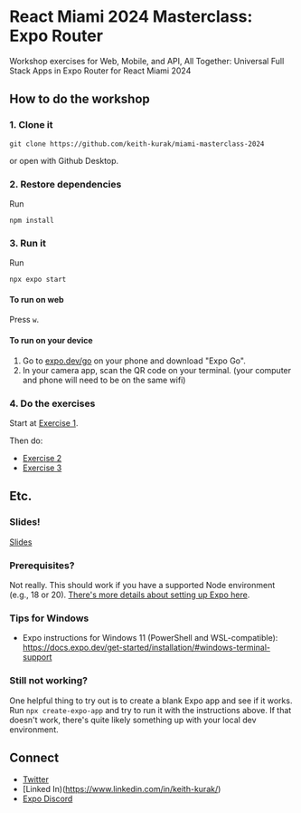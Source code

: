 # React Miami 2024 Masterclass: Expo Router
Workshop exercises for Web, Mobile, and API, All Together: Universal Full Stack Apps in Expo Router for React Miami 2024

## How to do the workshop
### 1. Clone it
```
git clone https://github.com/keith-kurak/miami-masterclass-2024
```

or open with Github Desktop.

### 2. Restore dependencies
Run 
```
npm install
```

### 3. Run it
Run 
```
npx expo start
```

#### To run on web
Press `w`.

#### To run on your device
1. Go to [expo.dev/go](https://expo.dev/go) on your phone and download "Expo Go".
2. In your camera app, scan the QR code on your terminal.
(your computer and phone will need to be on the same wifi)

### 4. Do the exercises
Start at [Exercise 1](/workshop/01-hello-router.md).

Then do:
- [Exercise 2](/workshop/02-dynamic-routes.md)
- [Exercise 3](/workshop/03-api-routes.md)

## Etc.
### Slides!
[Slides](https://docs.google.com/presentation/d/1Me8xcTt5A9dyZF3l8HSx6bhbyB0AAcODimGRS8T-l4Y/edit?usp=sharing)
### Prerequisites?
Not really. This should work if you have a supported Node environment (e.g., 18 or 20). [There's more details about setting up Expo here](https://docs.expo.dev/get-started/installation/).
### Tips for Windows
- Expo instructions for Windows 11 (PowerShell and WSL-compatible): https://docs.expo.dev/get-started/installation/#windows-terminal-support
### Still not working?
One helpful thing to try out is to create a blank Expo app and see if it works. Run `npx create-expo-app` and try to run it with the instructions above. If that doesn't work, there's quite likely something up with your local dev environment.

## Connect
- [Twitter](https://twitter.com/home)
- [Linked In)(https://www.linkedin.com/in/keith-kurak/)
- [Expo Discord](https://chat.expo.dev)
